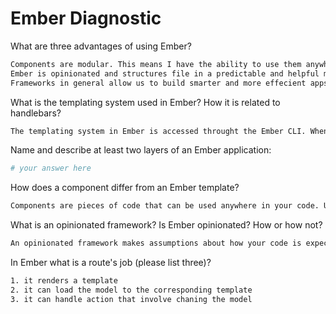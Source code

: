 # Ember Diagnostic

What are three advantages of using Ember?

```sh
Components are modular. This means I have the ability to use them anywhere in my code even in different view states.
Ember is opinionated and structures file in a predictable and helpful manor.
Frameworks in general allow us to build smarter and more effecient apps.

```

What is the templating system used in Ember? How it is related to
handlebars?

```sh
The templating system in Ember is accessed throught the Ember CLI. When a new route is created with a route.js and a template.hbs file that corresponds with it. the handlebars template is what renders that routes viewstate
```

Name and describe at least two layers of an Ember application:

```sh
# your answer here
```

How does a component differ from an Ember template?

```sh
Components are pieces of code that can be used anywhere in your code. Unlike the ember template, which I believe is only accessible via its route.
```

What is an opinionated framework? Is Ember opinionated? How or how not?

```sh
An opinionated framework makes assumptions about how your code is expected to be structured. Ember is opinionated in the way that the files are structured, but still allows flexibilty in the code. Where as Rails is MORE opinionated and straying from the regular stucture is more difficult.
```

In Ember what is a route's job (please list three)?

```sh
1. it renders a template
2. it can load the model to the corresponding template
3. it can handle action that involve chaning the model
```
